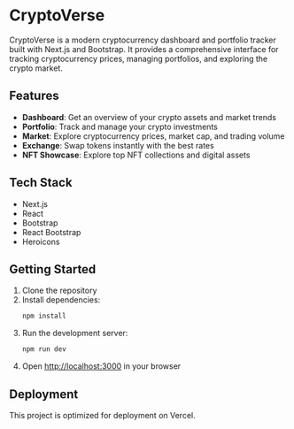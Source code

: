# CryptoVerse

CryptoVerse is a modern cryptocurrency dashboard and portfolio tracker built with Next.js and Bootstrap. It provides a comprehensive interface for tracking cryptocurrency prices, managing portfolios, and exploring the crypto market.

## Features

- **Dashboard**: Get an overview of your crypto assets and market trends
- **Portfolio**: Track and manage your crypto investments
- **Market**: Explore cryptocurrency prices, market cap, and trading volume
- **Exchange**: Swap tokens instantly with the best rates
- **NFT Showcase**: Explore top NFT collections and digital assets

## Tech Stack

- Next.js
- React
- Bootstrap
- React Bootstrap
- Heroicons

## Getting Started

1. Clone the repository
2. Install dependencies:
   ```bash
   npm install
   ```
3. Run the development server:
   ```bash
   npm run dev
   ```
4. Open [http://localhost:3000](http://localhost:3000) in your browser

## Deployment

This project is optimized for deployment on Vercel.
